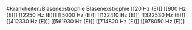 #Krankheiten/Blasenexstrophie
Blasenexstrophie
[[20 Hz (E)]]
[[900 Hz (E)]]
[[2250 Hz (E)]]
[[5000 Hz (E)]]
[[132410 Hz (E)]]
[[322530 Hz (E)]]
[[412330 Hz (E)]]
[[561930 Hz (E)]]
[[714820 Hz (E)]]
[[978050 Hz (E)]]